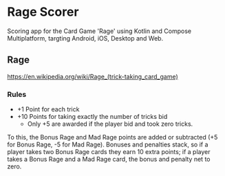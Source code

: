 # Rage Scorer

Scoring app for the Card Game 'Rage' using Kotlin and Compose Multiplatform, targting Android, iOS,
Desktop and Web.

## Rage

https://en.wikipedia.org/wiki/Rage_(trick-taking_card_game)

### Rules

- +1 Point for each trick
- +10 Points for taking exactly the number of tricks bid
    - Only +5 are awarded if the player bid and took zero tricks.

To this, the Bonus Rage and Mad Rage points are added or subtracted (+5 for Bonus Rage, -5 for Mad
Rage).
Bonuses and penalties stack, so if a player takes two Bonus Rage cards they earn 10 extra points; if
a player takes a Bonus Rage and a Mad Rage card, the bonus and penalty net to zero.
